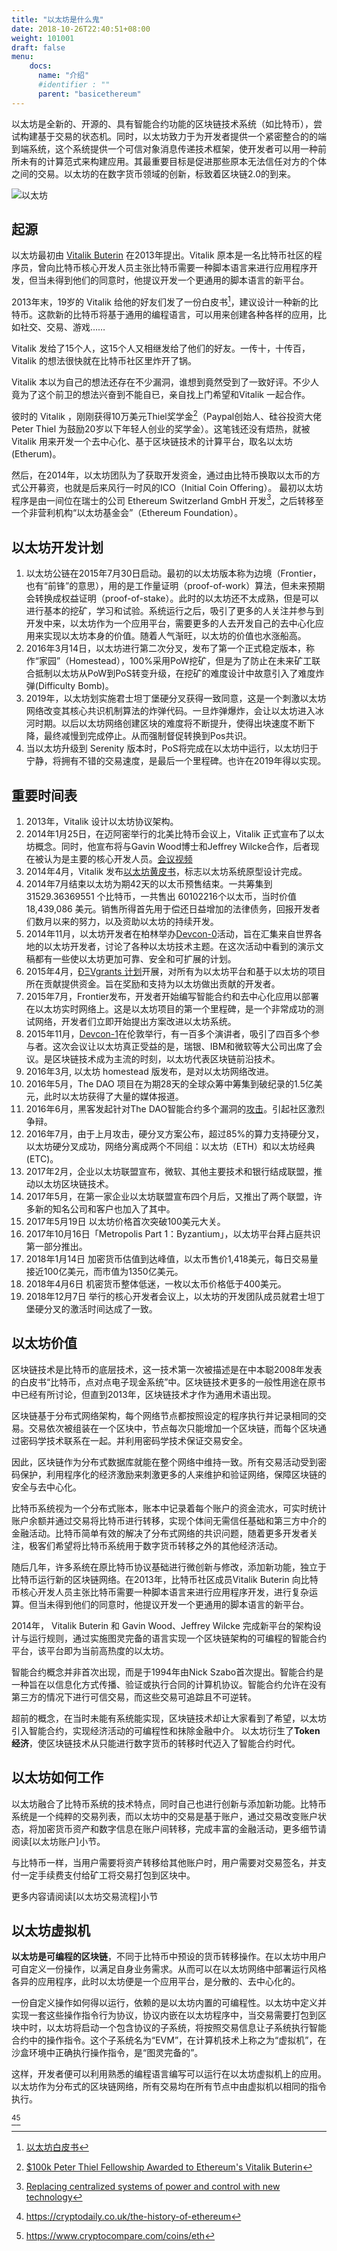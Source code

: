 ```yaml
---
title: "以太坊是什么鬼"
date: 2018-10-26T22:40:51+08:00
weight: 101001
draft: false
menu:
    docs:
      name: "介绍"
      #identifier : ""
      parent: "basicethereum"
---
```


以太坊是全新的、开源的、具有智能合约功能的区块链技术系统（如比特币），尝试构建基于交易的状态机。同时，以太坊致力于为开发者提供一个紧密整合的的端到端系统，这个系统提供一个可信对象消息传递技术框架，使开发者可以用一种前所未有的计算范式来构建应用。其最重要目标是促进那些原本无法信任对方的个体之间的交易。以太坊的在数字货币领域的创新，标致着区块链2.0的到来。

![以太坊](/images/content/ethereum-home.png)
 
## 起源

以太坊最初由 [Vitalik Buterin](./) 在2013年提出。Vitalik 原本是一名比特币社区的程序员，曾向比特币核心开发人员主张比特币需要一种脚本语言来进行应用程序开发，但当未得到他们的同意时，他提议开发一个更通用的脚本语言的新平台。 

2013年末，19岁的 Vitalik 给他的好友们发了一份白皮书[^1]，建议设计一种新的比特币。这款新的比特币将基于通用的编程语言，可以用来创建各种各样的应用，比如社交、交易、游戏……

Vitalik 发给了15个人，这15个人又相继发给了他们的好友。一传十，十传百，Vitalik 的想法很快就在比特币社区里炸开了锅。

Vitalik 本以为自己的想法还存在不少漏洞，谁想到竟然受到了一致好评。不少人竟为了这个前卫的想法兴奋到不能自已，亲自找上门希望和Vitalik 一起合作。

彼时的 Vitalik ，刚刚获得10万美元Thiel奖学金[^3]（Paypal创始人、硅谷投资大佬 Peter Thiel 为鼓励20岁以下年轻人创业的奖学金）。这笔钱还没有焐热，就被 Vitalik 用来开发一个去中心化、基于区块链技术的计算平台，取名以太坊(Etherum)。

然后，在2014年，以太坊团队为了获取开发资金，通过由比特币换取以太币的方式公开募资，也就是后来风行一时风的ICO（Initial Coin Offering）。
最初以太坊程序是由一间位在瑞士的公司 Ethereum Switzerland GmbH 开发[^2]，之后转移至一个非营利机构“以太坊基金会”（Ethereum Foundation）。

## 以太坊开发计划

1. 以太坊公链在2015年7月30日启动。最初的以太坊版本称为边境（Frontier，也有“前锋”的意思），用的是工作量证明（proof-of-work）算法，但未来预期会转换成权益证明（proof-of-stake）。此时的以太坊还不太成熟，但是可以进行基本的挖矿，学习和试验。系统运行之后，吸引了更多的人关注并参与到开发中来，以太坊作为一个应用平台，需要更多的人去开发自己的去中心化应用来实现以太坊本身的价值。随着人气渐旺，以太坊的价值也水涨船高。
2. 2016年3月14日，以太坊进行第二次分叉，发布了第一个正式稳定版本，称作“家园”（Homestead），100%采用PoW挖矿，但是为了防止在未来矿工联合抵制以太坊从PoW到PoS转变升级，在挖矿的难度设计中故意引入了难度炸弹(Difficulty Bomb)。
3.  2019年，以太坊划实施君士坦丁堡硬分叉获得一致同意，这是一个刺激以太坊网络改变其核心共识机制算法的炸弹代码。一旦炸弹爆炸，会让以太坊进入冰河时期。以后以太坊网络创建区块的难度将不断提升，使得出块速度不断下降，最终减慢到完成停止。从而强制督促转换到Pos共识。
4. 当以太坊升级到 Serenity 版本时，PoS将完成在以太坊中运行，以太坊归于宁静，将拥有不错的交易速度，是最后一个里程碑。也许在2019年得以实现。

## 重要时间表

1. 2013年，Vitalik 设计以太坊协议架构。
2. 2014年1月25日，在迈阿密举行的北美比特币会议上，Vitalik 正式宣布了以太坊概念。同时，他宣布将与Gavin Wood博士和Jeffrey Wilcke合作，后者现在被认为是主要的核心开发人员。[会议视频](https://www.youtube.com/watch?v=l9dpjN3Mwps)
3. 2014年4月，Vitalik 发布[以太坊黄皮书](https://github.com/yuange1024/ethereum_yellowpaper)，标志以太坊系统原型设计完成。
4. 2014年7月结束以太坊为期42天的以太币预售结束。一共筹集到 31529.36369551 个比特币，一共售出 60102216个以太币，当时价值 18,439,086 美元。销售所得首先用于偿还日益增加的法律债务，回报开发者们数月以来的努力，以及资助以太坊的持续开发。 
5. 2014年11月，以太坊开发者在柏林举办[Devcon-0](https://blog.ethereum.org/2014/12/05/d%CE%BEvcon-0-recap/)活动，旨在汇集来自世界各地的以太坊开发者，讨论了各种以太坊技术主题。在这次活动中看到的演示文稿都有一些使以太坊更加可靠、安全和可扩展的计划。
6. 2015年4月，[ÐΞVgrants 计划](https://blog.ethereum.org/2015/04/07/devgrants-help/)开展，对所有为以太坊平台和基于以太坊的项目所在贡献提供资金。旨在奖励和支持为以太坊做出贡献的开发者。
7. 2015年7月，Frontier发布，开发者开始编写智能合约和去中心化应用以部署在以太坊实时网络上。这是以太坊项目的第一个里程碑，是一个非常成功的测试网络，开发者们立即开始提出方案改进以太坊系统。
8. 2015年11月，[Devcon-1](https://www.youtube.com/playlist?list=PLJqWcTqh_zKHQUFX4IaVjWjfT2tbS4NVk)在伦敦举行，有一百多个演讲者，吸引了四百多个参与者。这次会议让以太坊真正受益的是，瑞银、IBM和微软等大公司出席了会议。是区块链技术成为主流的时刻，以太坊代表区块链前沿技术。
9. 2016年3月, 以太坊 homestead 版发布，是对以太坊网络改进。
11. 2016年5月，The DAO 项目在为期28天的全球众筹中筹集到破纪录的1.5亿美元，此时以太坊获得了大量的媒体报道。
12. 2016年6月，黑客发起针对The DAO智能合约多个漏洞的[攻击](https://www.8btc.com/article/97819)。引起社区激烈争辩。
13. 2016年7月，由于上月攻击，硬分叉方案公布，超过85%的算力支持硬分叉，以太坊硬分叉成功，网络分离成两个不同组：以太坊（ETH）和以太坊经典(ETC)。
14. 2017年2月，企业以太坊联盟宣布，微软、其他主要技术和银行结成联盟，推动以太坊区块链技术。
15. 2017年5月，在第一家企业以太坊联盟宣布四个月后，又推出了两个联盟，许多新的知名公司和客户也加入了其中。 
16. 2017年5月19日	以太坊价格首次突破100美元大关。 
17. 2017年10月16日「Metropolis Part 1：Byzantium」，以太坊平台拜占庭共识第一部分推出。
18. 2018年1月14日	加密货币估值到达峰值，以太币售价1,418美元，每日交易量接近100亿美元，而市值为1350亿美元。
19. 2018年4月6日 机密货币整体低迷，一枚以太币价格低于400美元。 
20. 2018年12月7日 举行的核心开发者会议上，以太坊的开发团队成员就君士坦丁堡硬分叉的激活时间达成了一致。

## 以太坊价值

区块链技术是比特币的底层技术，这一技术第一次被描述是在中本聪2008年发表的白皮书“比特币，点对点电子现金系统”中。区块链技术更多的一般性用途在原书中已经有所讨论，但直到2013年，区块链技术才作为通用术语出现。

区块链基于分布式网络架构，每个网络节点都按照设定的程序执行并记录相同的交易。交易依次被组装在一个区块中，节点每次只能增加一个区块链，而每个区块通过密码学技术联系在一起。并利用密码学技术保证交易安全。

因此，区块链作为分布式数据库就能在整个网络中维持一致。所有交易活动受到密码保护，利用程序化的经济激励来刺激更多的人来维护和验证网络，保障区块链的安全与去中心化。

比特币系统视为一个分布式账本，账本中记录着每个账户的资金流水，可实时统计账户余额并通过交易将比特币进行转移，实现个体间无需信任基础和第三方中介的金融活动。比特币简单有效的解决了分布式网络的共识问题，随着更多开发者关注，极客们希望将比特币系统用于数字货币转移之外的其他经济活动。

随后几年，许多系统在原比特币协议基础进行微创新与修改，添加新功能，独立于比特币运行新的区块链网络。在2013年，比特币社区成员Vitalik Buterin 向比特币核心开发人员主张比特币需要一种脚本语言来进行应用程序开发，进行复杂运算。但当未得到他们的同意时，他提议开发一个更通用的脚本语言的新平台。

2014年， Vitalik Buterin 和 Gavin Wood、Jeffrey Wilcke 完成新平台的架构设计与运行规则，通过实施图灵完备的语言实现一个区块链架构的可编程的智能合约平台，该平台即为当前高热度的以太坊。

智能合约概念并非首次出现，而是于1994年由Nick Szabo首次提出。智能合约是一种旨在以信息化方式传播、验证或执行合同的计算机协议。智能合约允许在没有第三方的情况下进行可信交易，而这些交易可追踪且不可逆转。

超前的概念，在当时未能有系统能实现，区块链技术却让大家看到了希望，以太坊引入智能合约，实现经济活动的可编程性和抹除金融中介。
以太坊衍生了**Token 经济**，使区块链技术从只能进行数字货币的转移时代迈入了智能合约时代。
  

## 以太坊如何工作

以太坊融合了比特币系统的技术特点，同时自己也进行创新与添加新功能。比特币系统是一个纯粹的交易列表，而以太坊中的交易是基于账户，通过交易改变账户状态，将加密货币资产和数字信息在账户间转移，完成丰富的金融活动，更多细节请阅读[以太坊账户]小节。

与比特币一样，当用户需要将资产转移给其他账户时，用户需要对交易签名，并支付一定手续费支付给矿工将交易打包到区块中。

更多内容请阅读[以太坊交易流程]小节

## 以太坊虚拟机

**以太坊是可编程的区块链**，不同于比特币中预设的货币转移操作。在以太坊中用户可自定义一份操作，以满足自身业务需求。从而可以在以太坊网络中部署运行风格各异的应用程序，此时以太坊便是一个应用平台，是分散的、去中心化的。

一份自定义操作如何得以运行，依赖的是以太坊内置的可编程性。以太坊中定义并实现一套这些操作指令行为协议，协议内嵌在以太坊程序中，当交易需要打包到区块中时，以太坊将启动一个包含协议的子系统，将按照交易信息让子系统执行智能合约中的操作指令。这个子系统名为“EVM”，在计算机技术上称之为“虚拟机”，在沙盒环境中正确执行操作指令，是“图灵完备的”。

这样，开发者便可以利用熟悉的编程语言编写可以运行在以太坊虚拟机上的应用。以太坊作为分布式的区块链网络，所有交易均在所有节点中由虚拟机以相同的指令执行。


[^4][^5]
[^1]: [以太坊白皮书]([https://github.com/ethereum/wiki/wiki/White-Paper)
[^2]: [Replacing centralized systems of power and control with new technology](https://www.theepochtimes.com/the-entrepreneur-joe-lubin-coo-of-ethereum_668104.html)
[^3]: [$100k Peter Thiel Fellowship Awarded to Ethereum's Vitalik Buterin](https://www.coindesk.com/peter-thiel-fellowship-ethereum-vitalik-buterin/)
[^4]: https://cryptodaily.co.uk/the-history-of-ethereum
[^5]: https://www.cryptocompare.com/coins/eth
 
